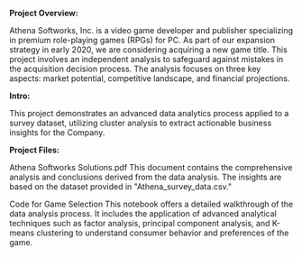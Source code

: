 **Project Overview:**

Athena Softworks, Inc. is a video game developer and publisher specializing in premium role-playing games (RPGs) for PC. 
As part of our expansion strategy in early 2020, we are considering acquiring a new game title. 
This project involves an independent analysis to safeguard against mistakes in the acquisition decision process. 
The analysis focuses on three key aspects: market potential, competitive landscape, and financial projections.

**Intro:**

This project demonstrates an advanced data analytics process applied to a survey dataset, utilizing cluster analysis to extract actionable business insights for the Company.

**Project Files:**

Athena Softworks Solutions.pdf
This document contains the comprehensive analysis and conclusions derived from the data analysis. The insights are based on the dataset provided in "Athena_survey_data.csv."

Code for Game Selection
This notebook offers a detailed walkthrough of the data analysis process. It includes the application of advanced analytical techniques such as factor analysis, principal component analysis, and K-means clustering to understand consumer behavior and preferences of the game.
